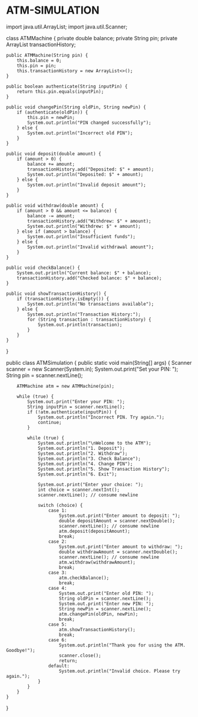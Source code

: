 # ATM-SIMULATION
import java.util.ArrayList;
import java.util.Scanner;

class ATMMachine {
    private double balance;
    private String pin;
    private ArrayList<String> transactionHistory;

    public ATMMachine(String pin) {
        this.balance = 0;
        this.pin = pin;
        this.transactionHistory = new ArrayList<>();
    }

    public boolean authenticate(String inputPin) {
        return this.pin.equals(inputPin);
    }

    public void changePin(String oldPin, String newPin) {
        if (authenticate(oldPin)) {
            this.pin = newPin;
            System.out.println("PIN changed successfully");
        } else {
            System.out.println("Incorrect old PIN");
        }
    }

    public void deposit(double amount) {
        if (amount > 0) {
            balance += amount;
            transactionHistory.add("Deposited: $" + amount);
            System.out.println("Deposited: $" + amount);
        } else {
            System.out.println("Invalid deposit amount");
        }
    }

    public void withdraw(double amount) {
        if (amount > 0 && amount <= balance) {
            balance -= amount;
            transactionHistory.add("Withdrew: $" + amount);
            System.out.println("Withdrew: $" + amount);
        } else if (amount > balance) {
            System.out.println("Insufficient funds");
        } else {
            System.out.println("Invalid withdrawal amount");
        }
    }

    public void checkBalance() {
        System.out.println("Current balance: $" + balance);
        transactionHistory.add("Checked balance: $" + balance);
    }

    public void showTransactionHistory() {
        if (transactionHistory.isEmpty()) {
            System.out.println("No transactions available");
        } else {
            System.out.println("Transaction History:");
            for (String transaction : transactionHistory) {
                System.out.println(transaction);
            }
        }
    }
}

public class ATMSimulation {
    public static void main(String[] args) {
        Scanner scanner = new Scanner(System.in);
        System.out.print("Set your PIN: ");
        String pin = scanner.nextLine();

        ATMMachine atm = new ATMMachine(pin);

        while (true) {
            System.out.print("Enter your PIN: ");
            String inputPin = scanner.nextLine();
            if (!atm.authenticate(inputPin)) {
                System.out.println("Incorrect PIN. Try again.");
                continue;
            }

            while (true) {
                System.out.println("\nWelcome to the ATM");
                System.out.println("1. Deposit");
                System.out.println("2. Withdraw");
                System.out.println("3. Check Balance");
                System.out.println("4. Change PIN");
                System.out.println("5. Show Transaction History");
                System.out.println("6. Exit");

                System.out.print("Enter your choice: ");
                int choice = scanner.nextInt();
                scanner.nextLine(); // consume newline

                switch (choice) {
                    case 1:
                        System.out.print("Enter amount to deposit: ");
                        double depositAmount = scanner.nextDouble();
                        scanner.nextLine(); // consume newline
                        atm.deposit(depositAmount);
                        break;
                    case 2:
                        System.out.print("Enter amount to withdraw: ");
                        double withdrawAmount = scanner.nextDouble();
                        scanner.nextLine(); // consume newline
                        atm.withdraw(withdrawAmount);
                        break;
                    case 3:
                        atm.checkBalance();
                        break;
                    case 4:
                        System.out.print("Enter old PIN: ");
                        String oldPin = scanner.nextLine();
                        System.out.print("Enter new PIN: ");
                        String newPin = scanner.nextLine();
                        atm.changePin(oldPin, newPin);
                        break;
                    case 5:
                        atm.showTransactionHistory();
                        break;
                    case 6:
                        System.out.println("Thank you for using the ATM. Goodbye!");
                        scanner.close();
                        return;
                    default:
                        System.out.println("Invalid choice. Please try again.");
                }
            }
        }
    }
}



